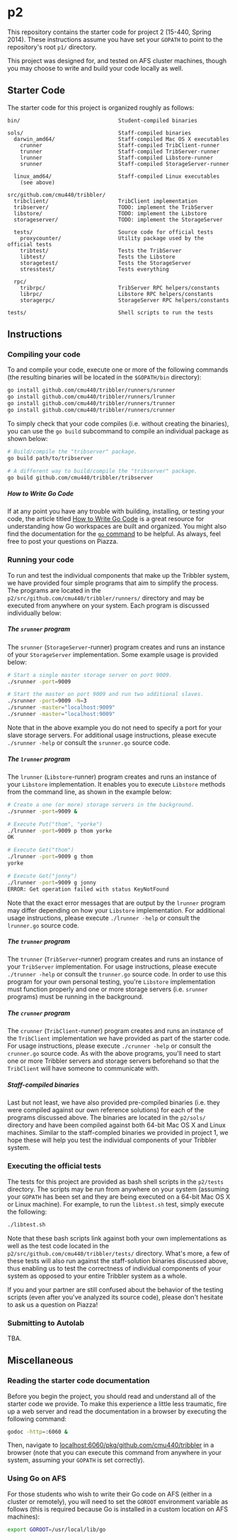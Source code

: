 p2
==

This repository contains the starter code for project 2 (15-440, Spring 2014).
These instructions assume you have set your `GOPATH` to point to the repository's
root `p1/` directory.

This project was designed for, and tested on AFS cluster machines, though you may choose to
write and build your code locally as well.

## Starter Code

The starter code for this project is organized roughly as follows:

```
bin/                               Student-compiled binaries

sols/                              Staff-compiled binaries
  darwin_amd64/                    Staff-compiled Mac OS X executables
    crunner                        Staff-compiled TribClient-runner
    trunner                        Staff-compiled TribServer-runner
    lrunner                        Staff-compiled Libstore-runner
    srunner                        Staff-compiled StorageServer-runner

  linux_amd64/                     Staff-compiled Linux executables
    (see above)

src/github.com/cmu440/tribbler/
  tribclient/                      TribClient implementation
  tribserver/                      TODO: implement the TribServer
  libstore/                        TODO: implement the Libstore
  storageserver/                   TODO: implement the StorageServer

  tests/                           Source code for official tests
    proxycounter/                  Utility package used by the official tests
    tribtest/                      Tests the TribServer
    libtest/                       Tests the Libstore
    storagetest/                   Tests the StorageServer
    stresstest/                    Tests everything
  
  rpc/
    tribrpc/                       TribServer RPC helpers/constants
    librpc/                        Libstore RPC helpers/constants
    storagerpc/                    StorageServer RPC helpers/constants
    
tests/                             Shell scripts to run the tests
```

## Instructions

### Compiling your code

To and compile your code, execute one or more of the following commands (the
resulting binaries will be located in the `$GOPATH/bin` directory):

```bash
go install github.com/cmu440/tribbler/runners/srunner
go install github.com/cmu440/tribbler/runners/lrunner
go install github.com/cmu440/tribbler/runners/trunner
go install github.com/cmu440/tribbler/runners/crunner
```

To simply check that your code compiles (i.e. without creating the binaries),
you can use the `go build` subcommand to compile an individual package as shown below:

```bash
# Build/compile the "tribserver" package.
go build path/to/tribserver

# A different way to build/compile the "tribserver" package.
go build github.com/cmu440/tribbler/tribserver
```

##### How to Write Go Code

If at any point you have any trouble with building, installing, or testing your code, the article
titled [How to Write Go Code](http://golang.org/doc/code.html) is a great resource for understanding
how Go workspaces are built and organized. You might also find the documentation for the
[`go` command](http://golang.org/cmd/go/) to be helpful. As always, feel free to post your questions
on Piazza.

### Running your code

To run and test the individual components that make up the Tribbler system, we have provided
four simple programs that aim to simplify the process. The programs are located in the
`p2/src/github.com/cmu440/tribbler/runners/` directory and may be executed from anywhere on your system.
Each program is discussed individually below:

##### The `srunner` program

The `srunner` (`StorageServer`-runner) program creates and runs an instance of your
`StorageServer` implementation. Some example usage is provided below:

```bash
# Start a single master storage server on port 9009.
./srunner -port=9009

# Start the master on port 9009 and run two additional slaves.
./srunner -port=9009 -N=3
./srunner -master="localhost:9009"
./srunner -master="localhost:9009"
```

Note that in the above example you do not need to specify a port for your slave storage servers.
For additional usage instructions, please execute `./srunner -help` or consult the `srunner.go` source code.   

##### The `lrunner` program

The `lrunner` (`Libstore`-runner) program creates and runs an instance of your `Libstore`
implementation. It enables you to execute `Libstore` methods from the command line, as shown
in the example below:

```bash
# Create a one (or more) storage servers in the background.
./srunner -port=9009 &

# Execute Put("thom", "yorke")
./lrunner -port=9009 p thom yorke  
OK                                 

# Execute Get("thom")
./lrunner -port=9009 g thom 
yorke

# Execute Get("jonny")
./lrunner -port=9009 g jonny
ERROR: Get operation failed with status KeyNotFound
```

Note that the exact error messages that are output by the `lrunner` program may differ
depending on how your `Libstore` implementation. For additional usage instructions, please
execute `./lrunner -help` or consult the `lrunner.go` source code.

##### The `trunner` program

The `trunner` (`TribServer`-runner) program creates and runs an instance of your
`TribServer` implementation. For usage instructions, please execute `./trunner -help` or consult the
`trunner.go` source code. In order to use this program for your own personal testing,
you're `Libstore` implementation must function properly and one or more storage servers
(i.e. `srunner` programs) must be running in the background.
   
##### The `crunner` program

The `crunner` (`TribClient`-runner) program creates and runs an instance of the
`TribClient` implementation we have provided as part of the starter code.
For usage instructions, please execute `./crunner -help` or consult the
`crunner.go` source code. As with the above programs, you'll need to start one or
more Tribbler servers and storage servers beforehand so that the `TribClient`
will have someone to communicate with.

##### Staff-compiled binaries

Last but not least, we have also provided pre-compiled binaries (i.e. they were compiled against our own 
reference solutions) for each of the programs discussed above.
The binaries are located in the `p2/sols/` directory and have been compiled against both 64-bit Mac OS X
and Linux machines. Similar to the staff-compled binaries we provided in project 1,
we hope these will help you test the individual components of your Tribbler system.

### Executing the official tests

The tests for this project are provided as bash shell scripts in the `p2/tests` directory.
The scripts may be run from anywhere on your system (assuming your `GOPATH` has been set and
they are being executed on a 64-bit Mac OS X or Linux machine). For example, to run the
`libtest.sh` test, simply execute the following:

```bash
./libtest.sh
```

Note that these bash scripts link against both your own implementations as well as the test
code located in the `p2/src/github.com/cmu440/tribbler/tests/` directory. What's more, a few of these tests
will also run against the staff-solution binaries discussed above,
thus enabling us to test the correctness of individual components of your system
as opposed to your entire Tribbler system as a whole.

If you and your partner are still confused about the behavior of the testing scripts (even
after you've analyzed its source code), please don't hesitate to ask us a question on Piazza!

### Submitting to Autolab

TBA.

## Miscellaneous

### Reading the starter code documentation

Before you begin the project, you should read and understand all of the starter code we provide.
To make this experience a little less traumatic, fire up a web server and read the
documentation in a browser by executing the following command:

```sh
godoc -http=:6060 &
```

Then, navigate to [localhost:6060/pkg/github.com/cmu440/tribbler](http://localhost:6060/pkg/github.com/cmu440/tribbler)
in a browser (note that you can execute this command from anywhere in your system, assuming your `GOPATH`
is set correctly).

### Using Go on AFS

For those students who wish to write their Go code on AFS (either in a cluster or remotely), you will
need to set the `GOROOT` environment variable as follows (this is required because Go is installed
in a custom location on AFS machines):

```bash
export GOROOT=/usr/local/lib/go
```

